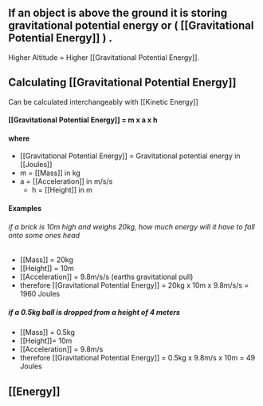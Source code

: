 ## If an object is above the ground it is storing gravitational potential energy or ( [[Gravitational Potential Energy]] ) . 

Higher Altitude = Higher [[Gravitational Potential Energy]]. 

## Calculating [[Gravitational Potential Energy]] 
Can be calculated interchangeably with [[Kinetic Energy]] 
#### [[Gravitational Potential Energy]] = m x a x h
#### where
- [[Gravitational Potential Energy]] = Gravitational potential energy in [[Joules]]
- m = [[Mass]] in kg
- a = [[Acceleration]] in m/s/s
	- h = [[Height]] in m


#### Examples
###### if a brick is 10m high and weighs 20kg, how much energy will it have to fall onto some ones head
- [[Mass]] = 20kg
- [[Height]] = 10m
- [[Acceleration]] = 9.8m/s/s (earths gravitational pull)
- therefore [[Gravitational Potential Energy]] = 20kg x 10m x 9.8m/s/s = 1960 Joules

##### if a 0.5kg ball is dropped from a height of 4 meters
- [[Mass]] = 0.5kg
- [[Height]]= 10m
- [[Acceleration]] = 9.8m/s
- therefore [[Gravitational Potential Energy]] = 0.5kg x 9.8m/s x 10m = 49 Joules
 




## [[Energy]]